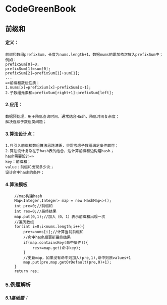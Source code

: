 # CodeGreenBook

## 前缀和

#### 定义：

```
前缀和数组prefixSum，长度为nums.length+1，数据nums的累加依次放入prefixSum中；
例如：
prefixSum[0]=0;
prefixSum[1]=sum[0];
prefixSum[2]=prefixSum[1]+sum[1];
...
=>前缀和数组性质：
1.nums[x]=prefixSum[x]-prefixSum[x-1];
2.子数组元素和=prefixSum[right+1]-prefixSum[left];

```

#### 2.应用：

```
数据预处理，用于降低查询时间，通常结合Hash，降低时间复杂度；
解决连续子数组类问题；
```

#### 3.算法设计点：

```
1.只引入前缀和数组算法思路清晰，只需考虑子数组满足条件即可；
2.算法设计复杂在于hash表的结合，边计算前缀和边构建hash；
hash需要设计=>
key：前缀和；
value：前缀和出现多少次；
设计命中hash的条件；
```

#### 4.算法模板

```
	//map构建hash
	Map<Integer,Integer> map = new HashMap<>();
	int pre=0;//前缀和
	int res=0;//最终结果
	map.put(0,1);//加入（0，1）表示前缀和出现一次
	//遍历数组
	for(int i=0;i<nums.length;i++){
		pre+=nums[i];//计算当前前缀和
		//命中hash后更新最终结果
		if(map.containsKey(命中条件)){
			res+=map.get(命中key);
		}
		//更新map，如果没有命中则加入(pre,1),命中则原values+1
		map.put(pre,map.getOrDefault(pre,0)+1);
	}
	return res;
```

### 5.例题解析


##### 5.1基础题：







